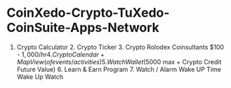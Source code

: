# CoinXedo-Crypto-TuXedo-CoinSuite-Apps-Network
1. Crypto Calculator 2. Crypto Ticker 3. Crypto Rolodex Coinsultants $100 - $1,000 / hr 4. Crypto Calendar + Map View (of events / activities) 5. Watch Wallet ($5000 max + Crypto Credit Future Value) 6. Learn &amp; Earn Program 7. Watch / Alarm Wake UP Time Wake Up Watch
